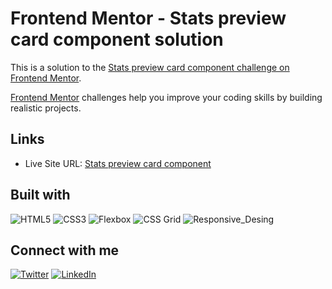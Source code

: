 # Frontend Mentor - Stats preview card component solution

This is a solution to the [Stats preview card component challenge on Frontend Mentor](https://www.frontendmentor.io/challenges/stats-preview-card-component-8JqbgoU62).

[Frontend Mentor](https://www.frontendmentor.io) challenges help you improve your coding skills by building realistic projects.

## Links

- Live Site URL: [Stats preview card component](https://melissavi08.github.io/stats-preview-card-component/index.html)

## Built with

<img alt='HTML5' src='https://img.shields.io/badge/HTML-100000?style=flat&logo=HTML5&logoColor=white&labelColor=F77421&color=F77421'/> <img alt='CSS3' src='https://img.shields.io/badge/CSS_Custom_Properties-100000?style=flat&logo=CSS3&logoColor=white&labelColor=00BFFF&color=00BFFF'/> <img alt='Flexbox' src='https://img.shields.io/badge/Flexbox-100000?style=flat&logo=&logoColor=white&Color=D063E4&color=D063E4'/> <img alt='CSS Grid' src='https://img.shields.io/badge/CSS_Grid-100000?style=flat&logo=&logoColor=white&Color=D063E4&color=47DAB2'/> <img alt='Responsive_Desing' src='https://img.shields.io/badge/Responsive_Desing-100000?style=flat&logo=&logoColor=white&Color=FF69B4&color=FF69B4'/>

## Connect with me

<a href='https://twitter.com/melissa_vi2' target="_blank"><img alt='Twitter' src='https://img.shields.io/badge/melissa__vi2-100000?style=flat&logo=Twitter&logoColor=white&labelColor=00BFFF&color=FF69B4'/></a> <a href='https://www.linkedin.com/in/melissa-villegas' target="_blank"><img alt='LinkedIn' src='https://img.shields.io/badge/Melissa_Villegas-100000?style=flat&logo=LinkedIn&logoColor=white&labelColor=00BFFF&color=FF69B4'/></a>
